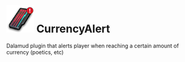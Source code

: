 # ![Logo](icon.png) CurrencyAlert
Dalamud plugin that alerts player when reaching a certain amount of currency (poetics, etc)
